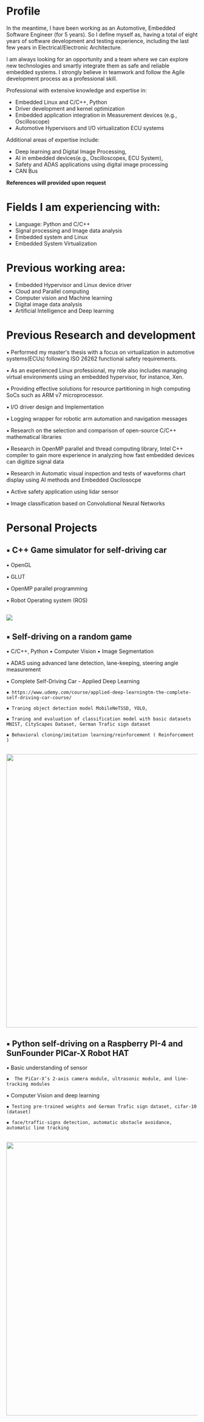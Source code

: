 
# Profile 

In the meantime, I have been working as an Automotive, Embedded Software Engineer (for 5 years). So I define myself as, having a total of eight years of software development and testing experience, including the last few years in Electrical/Electronic Architecture. 

I am always looking for an opportunity and a team where we can explore new technologies and smartly integrate them as safe and reliable embedded systems. I strongly believe in teamwork and follow the Agile development process as a professional skill. 

Professional with extensive knowledge and expertise in:
- Embedded Linux and C/C++, Python
- Driver development and kernel optimization
- Embedded application integration in Measurement devices (e.g., Oscilloscope) 
- Automotive Hypervisors and I/O virtualization ECU systems

Additional areas of expertise include:
- Deep learning and Digital Image Processing,
- AI in embedded devices(e.g., Oscilloscopes, ECU System),
- Safety and ADAS applications using digital image processing 
- CAN Bus

	

**References will provided upon request**

# Fields I am experiencing with:

- Language: Python and C/C++
- Signal processing and Image data analysis
- Embedded system and Linux
- Embedded System Virtualization 

# Previous working area:
- Embedded Hypervisor and Linux device driver
- Cloud and Parallel computing
- Computer vision and Machine learning 
- Digital image data analysis 
- Artificial Intelligence and Deep learning



#  Previous Research and development 
  ▪ Performed my master's thesis with a focus on virtualization in automotive systems(ECUs) following
    ISO 26262 functional safety requirements.
    
  ▪ As an experienced Linux professional, my role also includes managing virtual environments using an
    embedded hypervisor, for instance, Xen.
    
  ▪ Providing effective solutions for resource partitioning in high computing SoCs such as ARM v7
    microprocessor.
    
   ▪  I/O driver design and Implementation  
   
   ▪ Logging wrapper for robotic arm automation and navigation messages
   
   ▪ Research on the selection and comparison of open-source C/C++ mathematical libraries
  
   ▪ Research in OpenMP parallel and thread computing library, Intel C++ compiler to gain more experience in analyzing how fast embedded devices can digitize signal data
  
   ▪ Research in Automatic visual inspection and tests of waveforms chart display using AI methods and Embedded Oscilosocpe 
  
   ▪ Active safety application using lidar sensor
  
  ▪ Image classification based on Convolutional Neural Networks

      


#  Personal Projects  

##  ▪ C++ Game simulator for self-driving car
  ▪ OpenGL 
  
  ▪ GLUT 
  
  ▪ OpenMP parallel programming 
  
  ▪ Robot Operating system (ROS) 
      

##  ![](https://user-images.githubusercontent.com/8930208/153515218-fe22adc0-15c6-4c91-9600-054bcbf25890.gif)


##  ▪ Self-driving on a random game
  ▪ C/C++, Python 
  ▪ Computer Vision
  ▪ Image Segmentation
  
  ▪ ADAS using advanced lane detection, lane-keeping, steering angle measurement  
  
  ▪ Complete Self-Driving Car - Applied Deep Learning 
  
    ▪ https://www.udemy.com/course/applied-deep-learningtm-the-complete-self-driving-car-course/
    
    ▪ Traning object detection model MobileNeTSSD, YOLO,
    
    ▪ Traning and evaluation of classification model with basic datasets MNIST, CityScapes Dataset, German Trafic sign dataset
    
    ▪ Behavioral cloning/imitation learning/reinforcement ( Reinforcement )
    
  
##   <img src="https://user-images.githubusercontent.com/8930208/153524388-95d3714e-0f00-48e6-a95e-92ac66fc4b05.jpg" width="1000" height="720" />


##  ▪ Python self-driving on a Raspberry PI-4 and SunFounder PICar-X Robot HAT
  ▪ Basic understanding of sensor
  
    ▪  The PiCar-X’s 2-axis camera module, ultrasonic module, and line-tracking modules
    
  ▪ Computer Vision and deep learning 
  
    ▪ Testing pre-trained weights and German Trafic sign dataset, cifar-10 (dataset)
    
    ▪ face/traffic-signs detection, automatic obstacle avoidance, automatic line tracking
      
##  <img src="https://user-images.githubusercontent.com/8930208/153528283-57a01b9b-f0e5-49d7-baa7-79b6d5f96069.jpeg" width="1000" height="720" />

